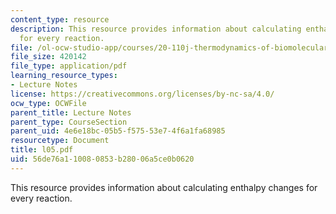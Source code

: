 ```yaml
---
content_type: resource
description: This resource provides information about calculating enthalpy changes
  for every reaction.
file: /ol-ocw-studio-app/courses/20-110j-thermodynamics-of-biomolecular-systems-fall-2005/56de76a110080853b28006a5ce0b0620_l05.pdf
file_size: 420142
file_type: application/pdf
learning_resource_types:
- Lecture Notes
license: https://creativecommons.org/licenses/by-nc-sa/4.0/
ocw_type: OCWFile
parent_title: Lecture Notes
parent_type: CourseSection
parent_uid: 4e6e18bc-05b5-f575-53e7-4f6a1fa68985
resourcetype: Document
title: l05.pdf
uid: 56de76a1-1008-0853-b280-06a5ce0b0620
---
```

This resource provides information about calculating enthalpy changes for every reaction.
